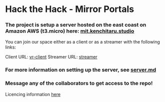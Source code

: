 # Hack the Hack - Mirror Portals

### The project is setup a server hosted on the east coast on Amazon AWS (t3.micro) here: [mit.kenchitaru.studio](https://mit.kenchitaru.studio/)

You can join our space either as a client or as a streamer with the following links:

Client URL: [vr-client](https://mit.kenchitaru.studio/fixed-stream-client-janus.html)
Streamer URL: [streamer](https://mit.kenchitaru.studio/fixed-stream-janus.html)

### For more information on setting up the server, see [server.md](server.md)

### Message any of the collaborators to get access to the repo!

Licencing information [here](licences.md)
